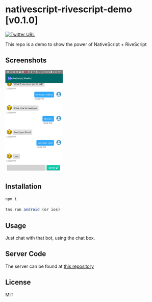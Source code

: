 # nativescript-rivescript-demo [v0.1.0]
[![Twitter URL](https://img.shields.io/badge/twitter-%40MultiShiv19-blue.svg)](https://twitter.com/MultiShiv19)


This repo is a demo to show the power of NativeScript + RiveScript

## Screenshots

<img src="assets/demo.jpg?raw=true" height="320" > 

## Installation

```javascript
npm i

tns run android (or ios)
```

## Usage 

Just chat with that bot, using the chat box.

## Server Code
The server can be found at <a href="https://github.com/shiv19/node-rivebot" target="_blank">this repository</a>
    
## License

MIT
